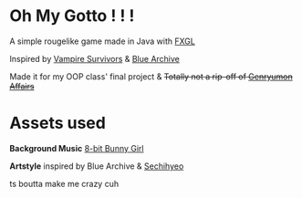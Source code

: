 # Oh My Gotto ! ! !

A simple rougelike game made in Java with [FXGL](https://github.com/AlmasB/FXGL) 

Inspired by [Vampire Survivors](https://store.steampowered.com/app/1794680/Vampire_Survivors/)
& [Blue Archive](https://play.google.com/store/apps/details?id=com.nexon.bluearchive&hl=en) 

Made it for my OOP class' final project &
~~Totally not a rip-off of [Genryumon Affairs](https://bluearchive.nexon.com/events/2025/03/minigame?code=en)~~

# Assets used
**Background Music**
[8-bit Bunny Girl](https://youtu.be/QQ_Iak17yJk?si=Ag5XLGUmm9ZWAvId)

**Artstyle** inspired by Blue Archive & [Sechihyeo](https://x.com/sechihyeo)



ts boutta make me crazy cuh

